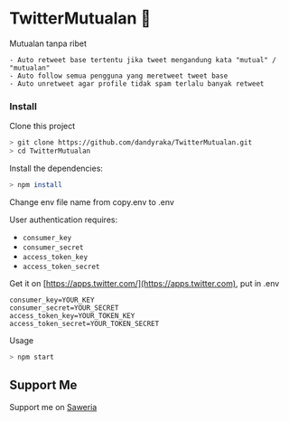 # TwitterMutualan :revolving_hearts:
Mutualan tanpa ribet
```
- Auto retweet base tertentu jika tweet mengandung kata "mutual" / "mutualan"
- Auto follow semua pengguna yang meretweet tweet base
- Auto unretweet agar profile tidak spam terlalu banyak retweet
```

### Install
Clone this project
```bash
> git clone https://github.com/dandyraka/TwitterMutualan.git
> cd TwitterMutualan
```

Install the dependencies:
```bash
> npm install
```

Change env file name from copy.env to .env

User authentication requires:
- `consumer_key`
- `consumer_secret`
- `access_token_key`
- `access_token_secret`

Get it on [https://apps.twitter.com/](https://apps.twitter.com), put in .env
```
consumer_key=YOUR_KEY
consumer_secret=YOUR_SECRET
access_token_key=YOUR_TOKEN_KEY
access_token_secret=YOUR_TOKEN_SECRET
```

Usage
```bash
> npm start
```

## Support Me
Support me on [Saweria](https://saweria.co/xtrvts)
